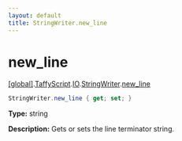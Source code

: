 ```yaml
---
layout: default
title: StringWriter.new_line
---
```


# new_line

[\[global\]]({{site.baseurl}}/docs/).[TaffyScript]({{site.baseurl}}/docs/TaffyScript/).[IO]({{site.baseurl}}/docs/TaffyScript/IO/).[StringWriter]({{site.baseurl}}/docs/TaffyScript/IO/StringWriter/).[new_line]({{site.baseurl}}/docs/TaffyScript/IO/StringWriter/new_line/)

```cs
StringWriter.new_line { get; set; }
```

**Type:** string

**Description:** Gets or sets the line terminator string.
